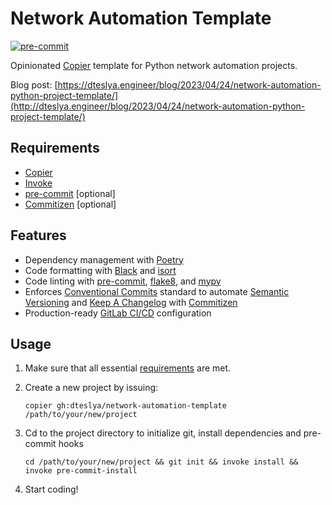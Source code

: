 # Network Automation Template

[![pre-commit](https://img.shields.io/badge/pre--commit-enabled-brightgreen?logo=pre-commit&logoColor=white)](https://github.com/pre-commit/pre-commit)

Opinionated [Copier](https://github.com/copier-org/copier) template for Python network automation projects.

Blog post: [https://dteslya.engineer/blog/2023/04/24/network-automation-python-project-template/](http://dteslya.engineer/blog/2023/04/24/network-automation-python-project-template/)

## Requirements

* [Copier](https://copier.readthedocs.io/en/stable/)
* [Invoke](https://www.pyinvoke.org/)
* [pre-commit](https://pre-commit.com/#install) [optional]
* [Commitizen](https://github.com/commitizen-tools/commitizen) [optional]

## Features

* Dependency management with [Poetry](https://python-poetry.org/)
* Code formatting with [Black](https://github.com/psf/black) and [isort](https://pycqa.github.io/isort/)
* Code linting with [pre-commit](https://pre-commit.com), [flake8](https://github.com/PyCQA/flake8), and [mypy](https://mypy-lang.org/)
* Enforces [Conventional Commits](https://www.conventionalcommits.org/) standard to automate [Semantic Versioning](https://semver.org/) and [Keep A Changelog](https://keepachangelog.com/) with [Commitizen](https://github.com/commitizen-tools/commitizen)
* Production-ready [GitLab CI/CD](https://docs.gitlab.com/ee/ci/) configuration

## Usage

1. Make sure that all essential [requirements](#requirements) are met.
2. Create a new project by issuing:

    ```shell
    copier gh:dteslya/network-automation-template /path/to/your/new/project
    ```

3. Cd to the project directory to initialize git, install dependencies and pre-commit hooks

    ```shell
    cd /path/to/your/new/project && git init && invoke install && invoke pre-commit-install
    ```

4. Start coding!
